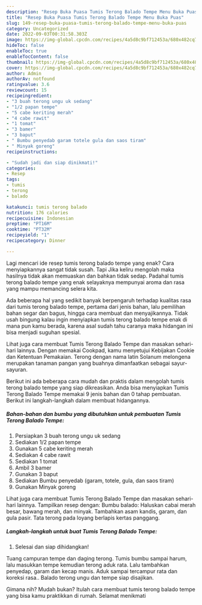 ```yaml
---
description: "Resep Buka Puasa Tumis Terong Balado Tempe Menu Buka Puas"
title: "Resep Buka Puasa Tumis Terong Balado Tempe Menu Buka Puas"
slug: 149-resep-buka-puasa-tumis-terong-balado-tempe-menu-buka-puas
category: Uncategorized
date: 2022-09-03T00:31:58.303Z
image: https://img-global.cpcdn.com/recipes/4a5d8c9bf712453a/680x482cq70/tumis-terong-balado-tempe-foto-resep-utama.jpg
hideToc: false
enableToc: true
enableTocContent: false
thumbnail: https://img-global.cpcdn.com/recipes/4a5d8c9bf712453a/680x482cq70/tumis-terong-balado-tempe-foto-resep-utama.jpg
cover: https://img-global.cpcdn.com/recipes/4a5d8c9bf712453a/680x482cq70/tumis-terong-balado-tempe-foto-resep-utama.jpg
author: Admin
authorAv: notfound
ratingvalue: 3.6
reviewcount: 15
recipeingredient:
- "3 buah terong ungu uk sedang"
- "1/2 papan tempe"
- "5 cabe keriting merah"
- "4 cabe rawit"
- "1 tomat"
- "3 bamer"
- "3 baput"
- " Bumbu penyedab garam totele gula dan saos tiram"
- " Minyak goreng"
recipeinstructions:

- "Sudah jadi dan siap dinikmati!"
categories:
- Resep
tags:
- tumis
- terong
- balado

katakunci: tumis terong balado 
nutrition: 176 calories
recipecuisine: Indonesian
preptime: "PT16M"
cooktime: "PT32M"
recipeyield: "1"
recipecategory: Dinner

---
```



Lagi mencari ide resep tumis terong balado tempe yang enak? Cara menyiapkannya sangat tidak susah. Tapi Jika keliru mengolah maka hasilnya tidak akan memuaskan dan bahkan tidak sedap. Padahal tumis terong balado tempe yang enak selayaknya mempunyai aroma dan rasa yang mampu memancing selera kita.


Ada beberapa hal yang sedikit banyak berpengaruh terhadap kualitas rasa dari tumis terong balado tempe, pertama dari jenis bahan, lalu pemilihan bahan segar dan bagus, hingga cara membuat dan menyajikannya. Tidak usah bingung kalau ingin menyiapkan tumis terong balado tempe enak di mana pun kamu berada, karena asal sudah tahu caranya maka hidangan ini bisa menjadi suguhan spesial.

Lihat juga cara membuat Tumis Terong Balado Tempe dan masakan sehari-hari lainnya. Dengan memakai Cookpad, kamu menyetujui Kebijakan Cookie dan Ketentuan Pemakaian. Terong dengan nama latin Solanum melongena merupakan tanaman pangan yang buahnya dimanfaatkan sebagai sayur-sayuran.


Berikut ini ada beberapa cara mudah dan praktis dalam mengolah tumis terong balado tempe yang siap dikreasikan. Anda bisa menyiapkan Tumis Terong Balado Tempe memakai 9 jenis bahan dan 0 tahap pembuatan. Berikut ini langkah-langkah dalam membuat hidangannya.

<!--inarticleads1-->

##### Bahan-bahan dan bumbu yang dibutuhkan untuk pembuatan Tumis Terong Balado Tempe:

1. Persiapkan 3 buah terong ungu uk sedang
1. Sediakan 1/2 papan tempe
1. Gunakan 5 cabe keriting merah
1. Sediakan 4 cabe rawit
1. Sediakan 1 tomat
1. Ambil 3 bamer
1. Gunakan 3 baput
1. Sediakan  Bumbu penyedab (garam, totele, gula, dan saos tiram)
1. Gunakan  Minyak goreng


Lihat juga cara membuat Tumis Terong Balado Tempe dan masakan sehari-hari lainnya. Tampilkan resep dengan: Bumbu balado: Haluskan cabai merah besar, bawang merah, dan minyak. Tambahkan asam kandis, garam, dan gula pasir. Tata terong pada loyang berlapis kertas panggang. 

<!--inarticleads2-->

##### Langkah-langkah untuk buat Tumis Terong Balado Tempe:


1. Selesai dan siap dihidangkan!

Tuang campuran tempe dan daging terong. Tumis bumbu sampai harum, lalu masukkan tempe kemudian terong aduk rata. Lalu tambahkan penyedap, garam dan kecap manis. Aduk sampai tercampur rata dan koreksi rasa.. Balado terong ungu dan tempe siap disajikan. 

Gimana nih? Mudah bukan? Itulah cara membuat tumis terong balado tempe yang bisa kamu praktikkan di rumah. Selamat menikmati
